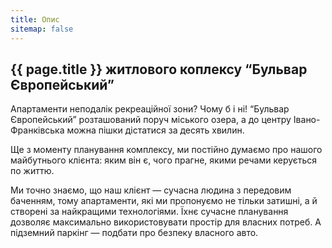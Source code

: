 ```yaml
---
title: Опис
sitemap: false
---
```


## {{ page.title }} житлового коплексу “Бульвар Європейський”

Апартаменти неподалік рекреаційної зони? Чому б і ні! “Бульвар Європейський” розташований поруч міського озера, а до центру Івано-Франківська можна пішки дістатися за десять хвилин.

Ще з моменту планування комплексу, ми постійно думаємо про нашого майбутнього клієнта: яким він є, чого прагне, якими речами керується по життю.

Ми точно знаємо, що наш клієнт — сучасна людина з передовим баченням, тому апартаменти, які ми пропонуємо не тільки затишні, а й створені за найкращими технологіями. Їхнє сучасне планування дозволяє максимально використовувати простір для власних потреб. А підземний паркінг — подбати про безпеку власного авто.
